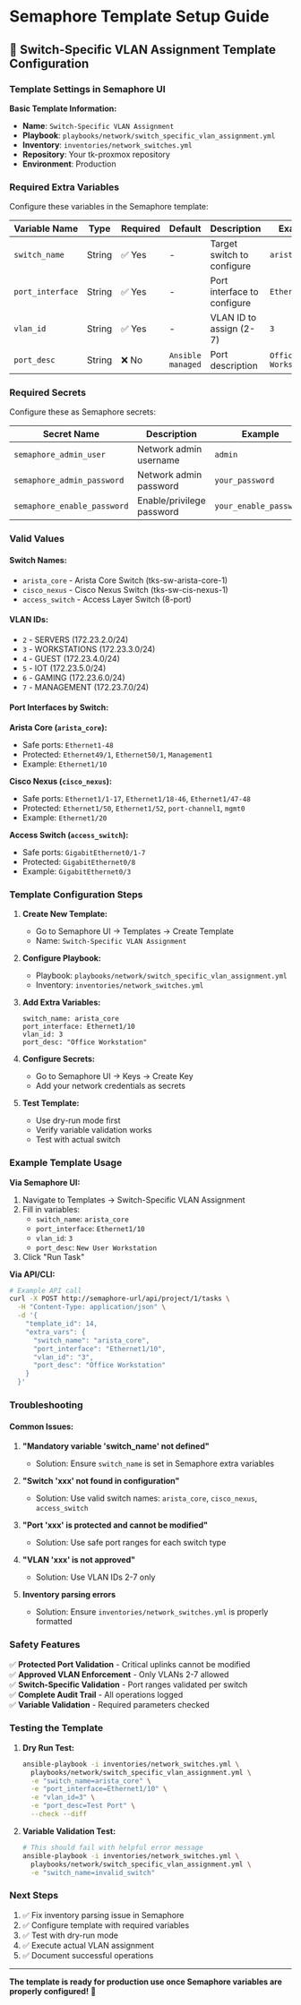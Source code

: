 # Semaphore Template Setup Guide

## 🎯 Switch-Specific VLAN Assignment Template Configuration

### Template Settings in Semaphore UI

**Basic Template Information:**
- **Name**: `Switch-Specific VLAN Assignment`
- **Playbook**: `playbooks/network/switch_specific_vlan_assignment.yml`
- **Inventory**: `inventories/network_switches.yml`
- **Repository**: Your tk-proxmox repository
- **Environment**: Production

### Required Extra Variables

Configure these variables in the Semaphore template:

| Variable Name | Type | Required | Default | Description | Example |
|---------------|------|----------|---------|-------------|---------|
| `switch_name` | String | ✅ Yes | - | Target switch to configure | `arista_core` |
| `port_interface` | String | ✅ Yes | - | Port interface to configure | `Ethernet1/10` |
| `vlan_id` | String | ✅ Yes | - | VLAN ID to assign (2-7) | `3` |
| `port_desc` | String | ❌ No | `Ansible managed` | Port description | `Office Workstation` |

### Required Secrets

Configure these as Semaphore secrets:

| Secret Name | Description | Example |
|-------------|-------------|---------|
| `semaphore_admin_user` | Network admin username | `admin` |
| `semaphore_admin_password` | Network admin password | `your_password` |
| `semaphore_enable_password` | Enable/privilege password | `your_enable_password` |

### Valid Values

#### Switch Names:
- `arista_core` - Arista Core Switch (tks-sw-arista-core-1)
- `cisco_nexus` - Cisco Nexus Switch (tks-sw-cis-nexus-1)  
- `access_switch` - Access Layer Switch (8-port)

#### VLAN IDs:
- `2` - SERVERS (172.23.2.0/24)
- `3` - WORKSTATIONS (172.23.3.0/24)
- `4` - GUEST (172.23.4.0/24)
- `5` - IOT (172.23.5.0/24)
- `6` - GAMING (172.23.6.0/24)
- `7` - MANAGEMENT (172.23.7.0/24)

#### Port Interfaces by Switch:

**Arista Core (`arista_core`):**
- Safe ports: `Ethernet1-48`
- Protected: `Ethernet49/1`, `Ethernet50/1`, `Management1`
- Example: `Ethernet1/10`

**Cisco Nexus (`cisco_nexus`):**
- Safe ports: `Ethernet1/1-17`, `Ethernet1/18-46`, `Ethernet1/47-48`
- Protected: `Ethernet1/50`, `Ethernet1/52`, `port-channel1`, `mgmt0`
- Example: `Ethernet1/20`

**Access Switch (`access_switch`):**
- Safe ports: `GigabitEthernet0/1-7`
- Protected: `GigabitEthernet0/8`
- Example: `GigabitEthernet0/3`

### Template Configuration Steps

1. **Create New Template:**
   - Go to Semaphore UI → Templates → Create Template
   - Name: `Switch-Specific VLAN Assignment`

2. **Configure Playbook:**
   - Playbook: `playbooks/network/switch_specific_vlan_assignment.yml`
   - Inventory: `inventories/network_switches.yml`

3. **Add Extra Variables:**
   ```
   switch_name: arista_core
   port_interface: Ethernet1/10
   vlan_id: 3
   port_desc: "Office Workstation"
   ```

4. **Configure Secrets:**
   - Go to Semaphore UI → Keys → Create Key
   - Add your network credentials as secrets

5. **Test Template:**
   - Use dry-run mode first
   - Verify variable validation works
   - Test with actual switch

### Example Template Usage

**Via Semaphore UI:**
1. Navigate to Templates → Switch-Specific VLAN Assignment
2. Fill in variables:
   - `switch_name`: `arista_core`
   - `port_interface`: `Ethernet1/10`
   - `vlan_id`: `3`
   - `port_desc`: `New User Workstation`
3. Click "Run Task"

**Via API/CLI:**
```bash
# Example API call
curl -X POST http://semaphore-url/api/project/1/tasks \
  -H "Content-Type: application/json" \
  -d '{
    "template_id": 14,
    "extra_vars": {
      "switch_name": "arista_core",
      "port_interface": "Ethernet1/10", 
      "vlan_id": "3",
      "port_desc": "Office Workstation"
    }
  }'
```

### Troubleshooting

#### Common Issues:

1. **"Mandatory variable 'switch_name' not defined"**
   - Solution: Ensure `switch_name` is set in Semaphore extra variables

2. **"Switch 'xxx' not found in configuration"**
   - Solution: Use valid switch names: `arista_core`, `cisco_nexus`, `access_switch`

3. **"Port 'xxx' is protected and cannot be modified"**
   - Solution: Use safe port ranges for each switch type

4. **"VLAN 'xxx' is not approved"**
   - Solution: Use VLAN IDs 2-7 only

5. **Inventory parsing errors**
   - Solution: Ensure `inventories/network_switches.yml` is properly formatted

### Safety Features

✅ **Protected Port Validation** - Critical uplinks cannot be modified  
✅ **Approved VLAN Enforcement** - Only VLANs 2-7 allowed  
✅ **Switch-Specific Validation** - Port ranges validated per switch  
✅ **Complete Audit Trail** - All operations logged  
✅ **Variable Validation** - Required parameters checked  

### Testing the Template

1. **Dry Run Test:**
   ```bash
   ansible-playbook -i inventories/network_switches.yml \
     playbooks/network/switch_specific_vlan_assignment.yml \
     -e "switch_name=arista_core" \
     -e "port_interface=Ethernet1/10" \
     -e "vlan_id=3" \
     -e "port_desc=Test Port" \
     --check --diff
   ```

2. **Variable Validation Test:**
   ```bash
   # This should fail with helpful error message
   ansible-playbook -i inventories/network_switches.yml \
     playbooks/network/switch_specific_vlan_assignment.yml \
     -e "switch_name=invalid_switch"
   ```

### Next Steps

1. ✅ Fix inventory parsing issue in Semaphore
2. ✅ Configure template with required variables
3. ✅ Test with dry-run mode
4. ✅ Execute actual VLAN assignment
5. ✅ Document successful operations

---

**The template is ready for production use once Semaphore variables are properly configured!** 🎉
